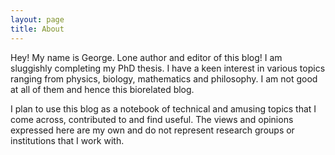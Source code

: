 ```yaml
---
layout: page
title: About
---
```


<p class="message">
  Hey! My name is George. Lone author and editor of this blog! I am sluggishly completing my PhD thesis. I have a keen interest in various topics
  ranging from physics, biology, mathematics and philosophy. I am not good at all of them and hence this biorelated blog. 
</p>

I plan to use this blog as a notebook of technical and amusing topics that I come across, contributed to and find useful. The views and opinions 
expressed here are my own and do not represent research groups or institutions that I work with. 

